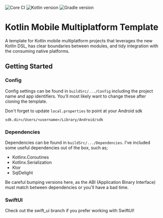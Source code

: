 ![Core CI](https://github.com/itstheceo/kotlin-mobile-multiplatform-template/workflows/Core%20CI/badge.svg)
![Kotlin version](https://img.shields.io/badge/kotlin-v1.3.61-blue)
![Gradle version](https://img.shields.io/badge/gradle-v5.5.1-blue)

# Kotlin Mobile Multiplatform Template

A template for Kotlin mobile multiplatform projects that leverages the new Kotlin DSL, has clear boundaries between 
modules, and tidy integration with the consuming native platforms.

## Getting Started

### Config

Config settings can be found in `buildSrc/.../Config` including the project name and app identifiers. You'll most 
likely want to change these after cloning the template.

Don't forget to update `local.properties` to point at your Android sdk
```
sdk.dir=/Users/<username>/Library/Android/sdk
```

### Dependencies

Dependencies can be found in `buildSrc/.../Dependencies`. I've included some useful dependencies out of the box, 
such as;

- Kotlinx.Coroutines
- Kotlinx.Serialization
- Ktor
- SqlDelight

Be careful bumping versions here, as the ABI (Application Binary Interface) must match between dependencies or you'll 
have a bad time.

### SwiftUI

Check out the swift_ui branch if you prefer working with SwiftUI!
